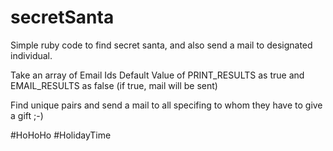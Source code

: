 # secretSanta
Simple ruby code to find secret santa, and also send a mail to designated individual.

Take an array of Email Ids
Default Value of PRINT_RESULTS as true and EMAIL_RESULTS as false (if true, mail will be sent)

Find unique pairs and send a mail to all specifing to whom they have to give a gift ;-)

#HoHoHo #HolidayTime
